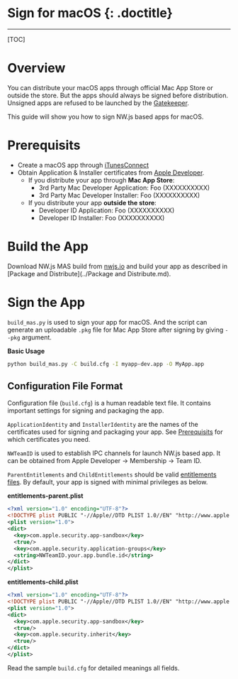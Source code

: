 # Sign for macOS {: .doctitle}
---

[TOC]

# Overview

You can distribute your macOS apps through official Mac App Store or outside the store. But the apps should always be signed before distribution. Unsigned apps are refused to be launched by the [Gatekeeper](https://support.apple.com/en-us/HT202491).

This guide will show you how to sign NW.js based apps for macOS.

# Prerequisits

* Create a macOS app through [iTunesConnect](https://itunesconnect.apple.com)
* Obtain Application & Installer certificates from [Apple Developer](https://developer.apple.com).
    - If you distribute your app through **Mac App Store**:
        + 3rd Party Mac Developer Application: Foo (XXXXXXXXXX)
        + 3rd Party Mac Developer Installer: Foo (XXXXXXXXXX)
    - If you distribute your app **outside the store**:
        + Developer ID Application: Foo (XXXXXXXXXX)
        + Developer ID Installer: Foo (XXXXXXXXXX)

# Build the App

Download NW.js MAS build from [nwjs.io](https://nwjs.io/downloads/) and build your app as described in [Package and Distribute](../Package and Distribute.md).

# Sign the App

`build_mas.py` is used to sign your app for macOS. And the script can generate an uploadable `.pkg` file for Mac App Store after signing by giving `--pkg` argument.

**Basic Usage**

```bash
python build_mas.py -C build.cfg -I myapp-dev.app -O MyApp.app
```

## Configuration File Format

Configuration file (`build.cfg`) is a human readable text file. It contains important settings for signing and packaging the app.

`ApplicationIdentity` and `InstallerIdentity` are the names of the certificates used for signing and packaging your app. See [Prerequisits](#prerequisits) for which certificates you need.

`NWTeamID` is used to establish IPC channels for launch NW.js based app. It can be obtained from Apple Developer -> Membership -> Team ID.

`ParentEntitlements` and `ChildEntitlements` should be valid [entitlements files](https://developer.apple.com/library/content/documentation/Miscellaneous/Reference/EntitlementKeyReference/Chapters/AboutEntitlements.html). By default, your app is signed with minimal privileges as below.

**entitlements-parent.plist**

```xml
<?xml version="1.0" encoding="UTF-8"?>
<!DOCTYPE plist PUBLIC "-//Apple//DTD PLIST 1.0//EN" "http://www.apple.com/DTDs/PropertyList-1.0.dtd">
<plist version="1.0">
<dict>
  <key>com.apple.security.app-sandbox</key>
  <true/>
  <key>com.apple.security.application-groups</key>
  <string>NWTeamID.your.app.bundle.id</string>
</dict>
</plist>
```

**entitlements-child.plist**

```xml
<?xml version="1.0" encoding="UTF-8"?>
<!DOCTYPE plist PUBLIC "-//Apple//DTD PLIST 1.0//EN" "http://www.apple.com/DTDs/PropertyList-1.0.dtd">
<plist version="1.0">
<dict>
  <key>com.apple.security.app-sandbox</key>
  <true/>
  <key>com.apple.security.inherit</key>
  <true/>
</dict>
</plist>
```

Read the sample `build.cfg` for detailed meanings all fields.